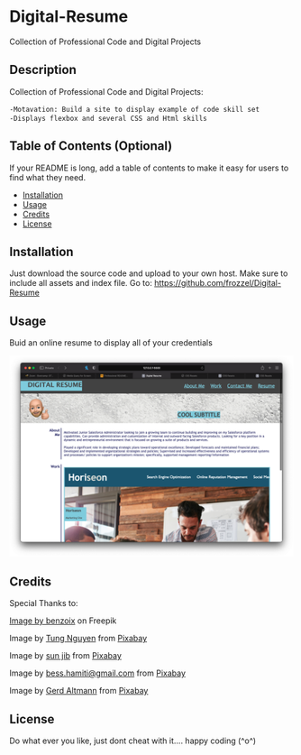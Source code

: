 # Digital-Resume
Collection of Professional Code and Digital Projects
 

## Description

Collection of Professional Code and Digital Projects:

    -Motavation: Build a site to display example of code skill set
    -Displays flexbox and several CSS and Html skills


## Table of Contents (Optional)

If your README is long, add a table of contents to make it easy for users to find what they need.

- [Installation](#installation)
- [Usage](#usage)
- [Credits](#credits)
- [License](#license)

## Installation

Just download the source code and upload to your own host. Make sure to include all assets and index file.
Go to: https://github.com/frozzel/Digital-Resume

## Usage

Buid an online resume to display all of your credentials


![Screen Shot of Site](assets/images/Shot2.png)


    


## Credits

Special Thanks to:

<a href="https://www.freepik.com/free-photo/grungy-white-background-natural-cement-stone-old-texture-as-retro-pattern-wall-conceptual-wall-banner-grunge-material-construction_18487100.htm#query=banner%20rustic%20wall%20blue&position=5&from_view=search">Image by benzoix</a> on Freepik 

Image by <a href="https://pixabay.com/users/tungnguyen0905-17946924/?utm_source=link-attribution&amp;utm_medium=referral&amp;utm_campaign=image&amp;utm_content=6701504">Tung Nguyen</a> from <a href="https://pixabay.com//?utm_source=link-attribution&amp;utm_medium=referral&amp;utm_campaign=image&amp;utm_content=6701504">Pixabay</a>

Image by <a href="https://pixabay.com/users/gdmoonkiller-4679220/?utm_source=link-attribution&amp;utm_medium=referral&amp;utm_campaign=image&amp;utm_content=7423274">sun jib</a> from <a href="https://pixabay.com//?utm_source=link-attribution&amp;utm_medium=referral&amp;utm_campaign=image&amp;utm_content=7423274">Pixabay</a>

Image by <a href="https://pixabay.com/users/bessi-909086/?utm_source=link-attribution&amp;utm_medium=referral&amp;utm_campaign=image&amp;utm_content=736885">bess.hamiti@gmail.com</a> from <a href="https://pixabay.com//?utm_source=link-attribution&amp;utm_medium=referral&amp;utm_campaign=image&amp;utm_content=736885">Pixabay</a>

Image by <a href="https://pixabay.com/users/geralt-9301/?utm_source=link-attribution&amp;utm_medium=referral&amp;utm_campaign=image&amp;utm_content=3382507">Gerd Altmann</a> from <a href="https://pixabay.com//?utm_source=link-attribution&amp;utm_medium=referral&amp;utm_campaign=image&amp;utm_content=3382507">Pixabay</a>

## License

Do what ever you like, just dont cheat with it.... happy coding (^o^)

